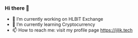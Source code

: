 ### Hi there 👋

- 🔭 I’m currently working on HLBIT Exchange
- 🌱 I’m currently learning Cryptocurrency
- 📫 How to reach me: visit my profile page https://ijlik.tech
